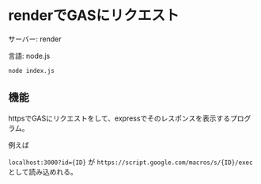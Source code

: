 # renderでGASにリクエスト

サーバー: render

言語: node.js

```bash
node index.js
```

## 機能

httpsでGASにリクエストをして、expressでそのレスポンスを表示するプログラム。

例えば

`localhost:3000?id={ID}`
が
`https://script.google.com/macros/s/{ID}/exec`
として読み込めれる。